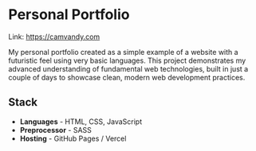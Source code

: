 # Personal Portfolio

Link: <https://camvandy.com>

My personal portfolio created as a simple example of a website with a futuristic feel using very basic languages. This project demonstrates my advanced understanding of fundamental web technologies, built in just a couple of days to showcase clean, modern web development practices.

## Stack

- **Languages** - HTML, CSS, JavaScript
- **Preprocessor** - SASS
- **Hosting** - GitHub Pages / Vercel
